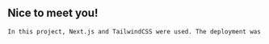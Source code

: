 ## Nice to meet you!

```bash
In this project, Next.js and TailwindCSS were used. The deployment was done using Vercel.
```


